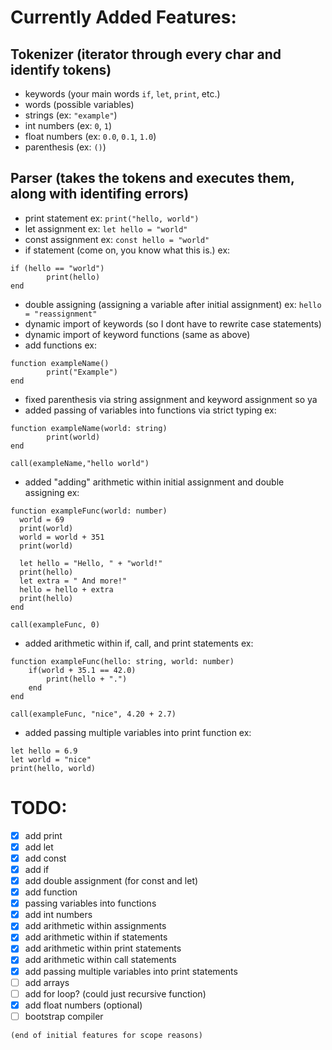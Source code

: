 # Currently Added Features:

## Tokenizer (iterator through every char and identify tokens)

- keywords (your main words `if`, `let`, `print`, etc.)
- words (possible variables)
- strings (ex: `"example"`)
- int numbers (ex: `0`, `1`)
- float numbers (ex: `0.0`, `0.1`, `1.0`)
- parenthesis (ex: `()`)

## Parser (takes the tokens and executes them, along with identifing errors)

- print statement ex: `print("hello, world")`
- let assignment ex: `let hello = "world"`
- const assignment ex: `const hello = "world"`
- if statement (come on, you know what this is.) ex:

```SusCoding
if (hello == "world")
		print(hello)
end
```

- double assigning (assigning a variable after initial assignment) ex: `hello = "reassignment"`
- dynamic import of keywords (so I dont have to rewrite case statements)
- dynamic import of keyword functions (same as above)
- add functions ex:

```SusCoding
function exampleName()
		print("Example")
end
```

- fixed parenthesis via string assignment and keyword assignment so ya
- added passing of variables into functions via strict typing ex:

```SusCoding
function exampleName(world: string)
		print(world)
end

call(exampleName,"hello world")
```

- added "adding" arithmetic within initial assignment and double assigning ex:

```SusCoding
function exampleFunc(world: number)
  world = 69
  print(world)
  world = world + 351
  print(world)

  let hello = "Hello, " + "world!"
  print(hello)
  let extra = " And more!"
  hello = hello + extra
  print(hello)
end

call(exampleFunc, 0)
```
- added arithmetic within if, call, and print statements ex:
```SusCoding
function exampleFunc(hello: string, world: number)
	if(world + 35.1 == 42.0)
		print(hello + ".")
	end
end

call(exampleFunc, "nice", 4.20 + 2.7)
```
- added passing multiple variables into print function ex:
```SusCoding
let hello = 6.9
let world = "nice"
print(hello, world)
```

# TODO:

- [x] add print
- [x] add let
- [x] add const
- [x] add if
- [x] add double assignment (for const and let)
- [x] add function
- [x] passing variables into functions
- [x] add int numbers
- [x] add arithmetic within assignments
- [x] add arithmetic within if statements
- [x] add arithmetic within print statements
- [x] add arithmetic within call statements
- [x] add passing multiple variables into print statements
- [ ] add arrays
- [ ] add for loop? (could just recursive function)
- [x] add float numbers (optional)
- [ ] bootstrap compiler

`(end of initial features for scope reasons)`
